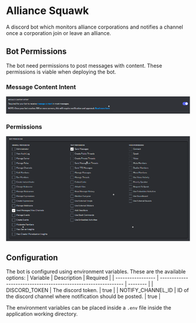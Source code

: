 # Alliance Squawk

A discord bot which monitors alliance corporations and notifies a channel once a corporation
join or leave an alliance.

## Bot Permissions
The bot need permissions to post messages with content. These permissions is viable when deploying the bot.

### Message Content Intent
![image](./docs/message-content-intent.png)

### Permissions
![image](./docs/bot-permissions.png)

## Configuration

The bot is configured using environment variables. These are the available options:
| Variable          | Description                                                    | Required |
| ----------------- | -------------------------------------------------------------- | -------- |
| DISCORD_TOKEN     | The discord token.                                             | true     |
| NOTIFY_CHANNEL_ID | ID of the discord channel where notification should be posted. | true     |

The environment variables can be placed inside a `.env` file inside the application working directory.
